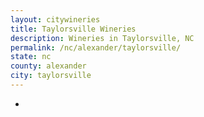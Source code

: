 ```yaml
---
layout: citywineries
title: Taylorsville Wineries
description: Wineries in Taylorsville, NC
permalink: /nc/alexander/taylorsville/
state: nc
county: alexander
city: taylorsville
---
```

-
